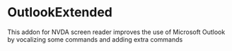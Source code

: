 # OutlookExtended
This addon for NVDA screen reader improves the use of Microsoft Outlook by vocalizing some commands and adding extra commands
